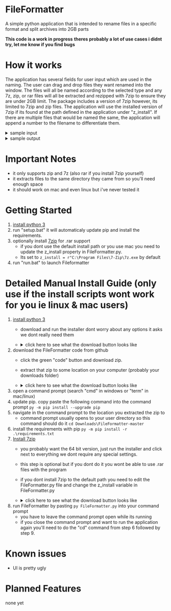 # FileFormatter
A simple python application that is intended to rename files in a specific format and split archives into 2GB parts

**This code is a work in progress**
**theres probably a lot of use cases i didnt try, let me know if you find bugs**

# How it works

The application has several fields for user input which are used in the naming.  The user can drag and drop files they want renamed into the window.  The files will all be named according to the selected type and any 7z, zip, or rar files will all be extracted and rezipped with 7zip to ensure they are under 2GB limit.  The package includes a version of 7zip however, its limited to 7zip and zip files.  The application will use the installed version of 7zip if its found at the path defined in the application under "z_install".  If there are multiple files that would be named the same, the application will append a number to the filename to differentiate them.
<details>
  <summary>sample input</summary>
  
  ![image](https://user-images.githubusercontent.com/1356742/161444495-0bcb73e9-95bb-4535-b9e3-00b648b51d96.png)
</details>
<details>
  <summary>sample output</summary>
  
  ![image](https://user-images.githubusercontent.com/1356742/161444135-2182a6ae-fd0f-4556-896d-bde9602118cb.png)
</details>

# Important Notes
* it only supports zip and 7z (also rar if you install 7zip yourself)
* it extracts files to the same directory they came from so you'll need enough space
* it should work on mac and even linux but i've never tested it

# Getting Started
1. [install python 3](https://www.python.org/downloads/)
2. run "setup.bat" it will automaticaly update pip and install the requirements.
3. optionally install [7zip](https://www.7-zip.org/) for .rar support
    * if you dont use the default install path or you use mac you need to update the z_install property in FileFormatter.py.  
    * Its set to `z_install = r"C:\Program Files\7-Zip\7z.exe` by default
4. run "run.bat" to launch Fileformatter

# Detailed Manual Install Guide (only use if the install scripts wont work for you ie linux & mac users)
1. [install python 3](https://www.python.org/downloads/)
    * download and run the installer dont worry about any options it asks we dont really need them
    * <details>
        <summary>click here to see what the download button looks like</summary>

        ![image](https://user-images.githubusercontent.com/1356742/166838670-36a7ba18-c188-4d50-8741-b9b2f5086e00.png)
      </details>
2. download the FileFormatter code from github
    * click the green "code" button and download zip.
    * extract that zip to some location on your computer (probably your downloads folder)
    * <details>
        <summary>click here to see what the download button looks like</summary>

        ![image](https://user-images.githubusercontent.com/1356742/166839837-42a4e1e2-47f7-43b5-b2bc-72dc1c5e0394.png)
      </details>
3. open a command prompt (search "cmd" in windows or "term" in mac/linux)
4. update pip. copy paste the following command into the command prompt `py -m pip install --upgrade pip`
5. navigate in the command prompt to the location you extracted the zip to
    * command prompt usually opens to your user directory so this command should do it `cd Downloads\FileFormatter-master`
6. install the requirements with pip `py -m pip install -r .\requirements.txt`
7. [Install 7zip](https://www.7-zip.org/)
    * you probably want the 64 bit version, just run the installer and click next to everything we dont require any special settings.
    * this step is optional but if you dont do it you wont be able to use .rar files with the program
    * if you dont install 7zip to the default path you need to edit the FileFormatter.py file and change the z_install variable in FileFormatter.py
    * <details>
        <summary>click here to see what the download button looks like</summary>

        ![image](https://user-images.githubusercontent.com/1356742/166840812-1295c70a-189e-45e8-b8b9-52de01b70c6c.png)
      </details>
8. run FileFormatter by pasting `py FileFormatter.py` into your command prompt
    * you have to leave the command prompt open while its running
    * if you close the command prompt and want to run the application again you'll need to do the "cd" command from step 6 followed by step 9.
  
# Known issues
* UI is pretty ugly

# Planned Features
none yet
